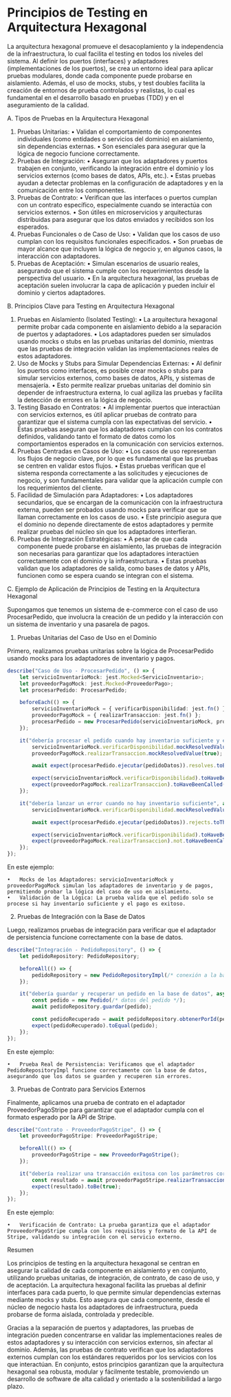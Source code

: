 # Principios de Testing en Arquitectura Hexagonal

La arquitectura hexagonal promueve el desacoplamiento y la independencia de la infraestructura, lo cual facilita el testing en todos los niveles del sistema. Al definir los puertos (interfaces) y adaptadores (implementaciones de los puertos), se crea un entorno ideal para aplicar pruebas modulares, donde cada componente puede probarse en aislamiento. Además, el uso de mocks, stubs, y test doubles facilita la creación de entornos de prueba controlados y realistas, lo cual es fundamental en el desarrollo basado en pruebas (TDD) y en el aseguramiento de la calidad.

A. Tipos de Pruebas en la Arquitectura Hexagonal

1.	Pruebas Unitarias:
	•	Validan el comportamiento de componentes individuales (como entidades o servicios del dominio) en aislamiento, sin dependencias externas.
	•	Son esenciales para asegurar que la lógica de negocio funcione correctamente.
2.	Pruebas de Integración:
	•	Aseguran que los adaptadores y puertos trabajen en conjunto, verificando la integración entre el dominio y los servicios externos (como bases de datos, APIs, etc.).
	•	Estas pruebas ayudan a detectar problemas en la configuración de adaptadores y en la comunicación entre los componentes.
3.	Pruebas de Contrato:
	•	Verifican que las interfaces o puertos cumplan con un contrato específico, especialmente cuando se interactúa con servicios externos.
	•	Son útiles en microservicios y arquitecturas distribuidas para asegurar que los datos enviados y recibidos son los esperados.
4.	Pruebas Funcionales o de Caso de Uso:
	•	Validan que los casos de uso cumplan con los requisitos funcionales especificados.
	•	Son pruebas de mayor alcance que incluyen la lógica de negocio y, en algunos casos, la interacción con adaptadores.
5.	Pruebas de Aceptación:
	•	Simulan escenarios de usuario reales, asegurando que el sistema cumple con los requerimientos desde la perspectiva del usuario.
	•	En la arquitectura hexagonal, las pruebas de aceptación suelen involucrar la capa de aplicación y pueden incluir el dominio y ciertos adaptadores.

B. Principios Clave para Testing en Arquitectura Hexagonal

1.	Pruebas en Aislamiento (Isolated Testing):
	•	La arquitectura hexagonal permite probar cada componente en aislamiento debido a la separación de puertos y adaptadores.
	•	Los adaptadores pueden ser simulados usando mocks o stubs en las pruebas unitarias del dominio, mientras que las pruebas de integración validan las implementaciones reales de estos adaptadores.
2.	Uso de Mocks y Stubs para Simular Dependencias Externas:
	•	Al definir los puertos como interfaces, es posible crear mocks o stubs para simular servicios externos, como bases de datos, APIs, y sistemas de mensajería.
	•	Esto permite realizar pruebas unitarias del dominio sin depender de infraestructura externa, lo cual agiliza las pruebas y facilita la detección de errores en la lógica de negocio.
3.	Testing Basado en Contratos:
	•	Al implementar puertos que interactúan con servicios externos, es útil aplicar pruebas de contrato para garantizar que el sistema cumpla con las expectativas del servicio.
	•	Estas pruebas aseguran que los adaptadores cumplan con los contratos definidos, validando tanto el formato de datos como los comportamientos esperados en la comunicación con servicios externos.
4.	Pruebas Centradas en Casos de Uso:
	•	Los casos de uso representan los flujos de negocio clave, por lo que es fundamental que las pruebas se centren en validar estos flujos.
	•	Estas pruebas verifican que el sistema responda correctamente a las solicitudes y ejecuciones de negocio, y son fundamentales para validar que la aplicación cumple con los requerimientos del cliente.
5.	Facilidad de Simulación para Adaptadores:
	•	Los adaptadores secundarios, que se encargan de la comunicación con la infraestructura externa, pueden ser probados usando mocks para verificar que se llaman correctamente en los casos de uso.
	•	Este principio asegura que el dominio no depende directamente de estos adaptadores y permite realizar pruebas del núcleo sin que los adaptadores interfieran.
6.	Pruebas de Integración Estratégicas:
	•	A pesar de que cada componente puede probarse en aislamiento, las pruebas de integración son necesarias para garantizar que los adaptadores interactúen correctamente con el dominio y la infraestructura.
	•	Estas pruebas validan que los adaptadores de salida, como bases de datos y APIs, funcionen como se espera cuando se integran con el sistema.

C. Ejemplo de Aplicación de Principios de Testing en la Arquitectura Hexagonal

Supongamos que tenemos un sistema de e-commerce con el caso de uso ProcesarPedido, que involucra la creación de un pedido y la interacción con un sistema de inventario y una pasarela de pagos.

1. Pruebas Unitarias del Caso de Uso en el Dominio

Primero, realizamos pruebas unitarias sobre la lógica de ProcesarPedido usando mocks para los adaptadores de inventario y pagos.

```typescript
describe("Caso de Uso - ProcesarPedido", () => {
    let servicioInventarioMock: jest.Mocked<ServicioInventario>;
    let proveedorPagoMock: jest.Mocked<ProveedorPago>;
    let procesarPedido: ProcesarPedido;

    beforeEach(() => {
        servicioInventarioMock = { verificarDisponibilidad: jest.fn() };
        proveedorPagoMock = { realizarTransaccion: jest.fn() };
        procesarPedido = new ProcesarPedido(servicioInventarioMock, proveedorPagoMock);
    });

    it("debería procesar el pedido cuando hay inventario suficiente y el pago es exitoso", async () => {
        servicioInventarioMock.verificarDisponibilidad.mockResolvedValue(true);
        proveedorPagoMock.realizarTransaccion.mockResolvedValue(true);

        await expect(procesarPedido.ejecutar(pedidoDatos)).resolves.toBeUndefined();

        expect(servicioInventarioMock.verificarDisponibilidad).toHaveBeenCalled();
        expect(proveedorPagoMock.realizarTransaccion).toHaveBeenCalled();
    });

    it("debería lanzar un error cuando no hay inventario suficiente", async () => {
        servicioInventarioMock.verificarDisponibilidad.mockResolvedValue(false);

        await expect(procesarPedido.ejecutar(pedidoDatos)).rejects.toThrow("Inventario insuficiente");

        expect(servicioInventarioMock.verificarDisponibilidad).toHaveBeenCalled();
        expect(proveedorPagoMock.realizarTransaccion).not.toHaveBeenCalled();
    });
});
```

En este ejemplo:

	•	Mocks de los Adaptadores: servicioInventarioMock y proveedorPagoMock simulan los adaptadores de inventario y de pagos, permitiendo probar la lógica del caso de uso en aislamiento.
	•	Validación de la Lógica: La prueba valida que el pedido solo se procese si hay inventario suficiente y el pago es exitoso.

2. Pruebas de Integración con la Base de Datos

Luego, realizamos pruebas de integración para verificar que el adaptador de persistencia funcione correctamente con la base de datos.

```typescript
describe("Integración - PedidoRepository", () => {
    let pedidoRepository: PedidoRepository;

    beforeAll(() => {
        pedidoRepository = new PedidoRepositoryImpl(/* conexión a la base de datos */);
    });

    it("debería guardar y recuperar un pedido en la base de datos", async () => {
        const pedido = new Pedido(/* datos del pedido */);
        await pedidoRepository.guardar(pedido);

        const pedidoRecuperado = await pedidoRepository.obtenerPorId(pedido.id);
        expect(pedidoRecuperado).toEqual(pedido);
    });
});
```
En este ejemplo:

	•	Prueba Real de Persistencia: Verificamos que el adaptador PedidoRepositoryImpl funcione correctamente con la base de datos, asegurando que los datos se guarden y recuperen sin errores.

3. Pruebas de Contrato para Servicios Externos

Finalmente, aplicamos una prueba de contrato en el adaptador ProveedorPagoStripe para garantizar que el adaptador cumpla con el formato esperado por la API de Stripe.

```typescript
describe("Contrato - ProveedorPagoStripe", () => {
    let proveedorPagoStripe: ProveedorPagoStripe;

    beforeAll(() => {
        proveedorPagoStripe = new ProveedorPagoStripe();
    });

    it("debería realizar una transacción exitosa con los parámetros correctos", async () => {
        const resultado = await proveedorPagoStripe.realizarTransaccion(100, tarjetaMock);
        expect(resultado).toBe(true);
    });
});
```

En este ejemplo:

	•	Verificación de Contrato: La prueba garantiza que el adaptador ProveedorPagoStripe cumpla con los requisitos y formato de la API de Stripe, validando su integración con el servicio externo.

Resumen

Los principios de testing en la arquitectura hexagonal se centran en asegurar la calidad de cada componente en aislamiento y en conjunto, utilizando pruebas unitarias, de integración, de contrato, de caso de uso, y de aceptación. La arquitectura hexagonal facilita las pruebas al definir interfaces para cada puerto, lo que permite simular dependencias externas mediante mocks y stubs. Esto asegura que cada componente, desde el núcleo de negocio hasta los adaptadores de infraestructura, pueda probarse de forma aislada, controlada y predecible.

Gracias a la separación de puertos y adaptadores, las pruebas de integración pueden concentrarse en validar las implementaciones reales de estos adaptadores y su interacción con servicios externos, sin afectar al dominio. Además, las pruebas de contrato verifican que los adaptadores externos cumplan con los estándares requeridos por los servicios con los que interactúan. En conjunto, estos principios garantizan que la arquitectura hexagonal sea robusta, modular y fácilmente testable, promoviendo un desarrollo de software de alta calidad y orientado a la sostenibilidad a largo plazo.